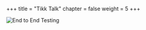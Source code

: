 +++
title = "Tikk Talk"
chapter = false
weight = 5
+++


![End to End Testing](/images/module5/tt-1.png)
